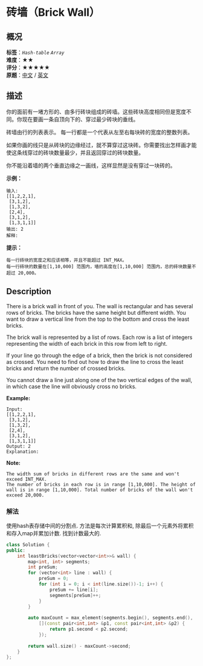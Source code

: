 # 砖墙（Brick Wall）
## 概况
**标签**：*`Hash-table`*  *`Array`*<br>
**难度**：★★<br>
**评分**：★★★★★<br>
**原题**：[中文](https://leetcode-cn.com/problems/brick-wall) / [英文](https://leetcode.com/problems/brick-wall)

## 描述
你的面前有一堵方形的、由多行砖块组成的砖墙。这些砖块高度相同但是宽度不同。你现在要画一条自顶向下的、穿过最少砖块的垂线。

砖墙由行的列表表示。 每一行都是一个代表从左至右每块砖的宽度的整数列表。

如果你画的线只是从砖块的边缘经过，就不算穿过这块砖。你需要找出怎样画才能使这条线穿过的砖块数量最少，并且返回穿过的砖块数量。

你不能沿着墙的两个垂直边缘之一画线，这样显然是没有穿过一块砖的。

**示例：**
```
输入: 
[[1,2,2,1],
 [3,1,2],
 [1,3,2],
 [2,4],
 [3,1,2],
 [1,3,1,1]]
输出: 2
解释:
```

**提示：**

	每一行砖块的宽度之和应该相等，并且不能超过 INT_MAX。
	每一行砖块的数量在[1,10,000] 范围内，墙的高度在[1,10,000] 范围内，总的砖块数量不超过 20,000。

## Description
There is a brick wall in front of you. The wall is rectangular and has several rows of bricks. The bricks have the same height but different width. You want to draw a vertical line from the top to the bottom and cross the least bricks. 

The brick wall is represented by a list of rows. Each row is a list of integers representing the width of each brick in this row from left to right. 

If your line go through the edge of a brick, then the brick is not considered as crossed. You need to find out how to draw the line to cross the least bricks and return the number of crossed bricks. 

You cannot draw a line just along one of the two vertical edges of the wall, in which case the line will obviously cross no bricks. 

**Example:**
```
Input: 
[[1,2,2,1],
 [3,1,2],
 [1,3,2],
 [2,4],
 [3,1,2],
 [1,3,1,1]]
Output: 2
Explanation:
```

**Note:**

    The width sum of bricks in different rows are the same and won't exceed INT_MAX.
    The number of bricks in each row is in range [1,10,000]. The height of wall is in range [1,10,000]. Total number of bricks of the wall won't exceed 20,000. 
    
### 解法
使用hash表存储中间的分割点. 方法是每次计算累积和, 除最后一个元素外将累积和存入map并累加计数. 找到计数最大的.
```c++
class Solution {
public:
    int leastBricks(vector<vector<int>>& wall) {
        map<int, int> segments;
        int preSum;
        for (vector<int> line : wall) {
            preSum = 0;
            for (int i = 0; i < int(line.size())-1; i++) {
                preSum += line[i];
                segments[preSum]++;
            }
        }
        
        auto maxCount = max_element(segments.begin(), segments.end(), 
            [](const pair<int,int> &p1, const pair<int,int> &p2) {
                return p1.second < p2.second;
            });
        
        return wall.size() - maxCount->second;
    }
};
```